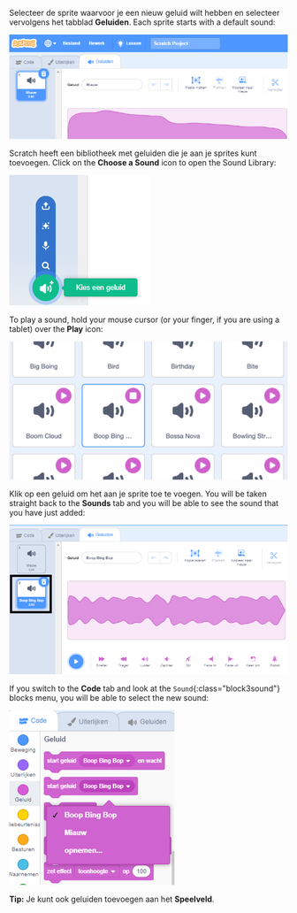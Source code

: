 Selecteer de sprite waarvoor je een nieuw geluid wilt hebben en selecteer vervolgens het tabblad **Geluiden**. Each sprite starts with a default sound:

![Het tabblad Geluiden geopend in de Scratch-editor.](images/sound-tab.png)

Scratch heeft een bibliotheek met geluiden die je aan je sprites kunt toevoegen. Click on the **Choose a Sound** icon to open the Sound Library:

![The 'Choose a Sound' icon highlighted.](images/choose-a-sound-button.png)

To play a sound, hold your mouse cursor (or your finger, if you are using a tablet) over the **Play** icon:

!['Play' icons.](images/sound-preview.png)

Klik op een geluid om het aan je sprite toe te voegen. You will be taken straight back to the **Sounds** tab and you will be able to see the sound that you have just added:

![Een nieuw ingevoegd geluid op het tabblad Geluiden.](images/new-sound-added.png)

If you switch to the **Code** tab and look at the `Sound`{:class="block3sound"} blocks menu, you will be able to select the new sound:

![The 'Sound' blocks menu, with the new sound available for use within blocks.](images/new-sound-block.png)

**Tip:** Je kunt ook geluiden toevoegen aan het **Speelveld**.
